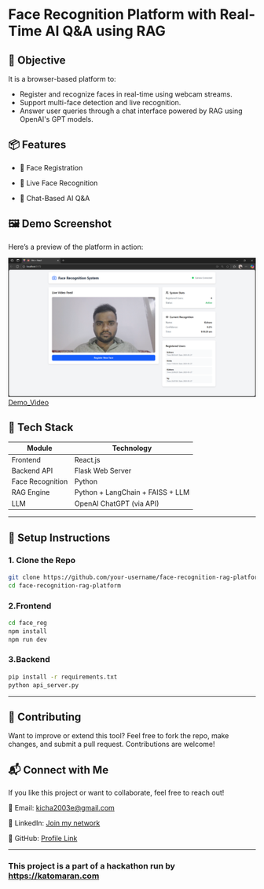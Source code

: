 # Face Recognition Platform with Real-Time AI Q&A using RAG

## 🚀 Objective

It is a browser-based platform to:
- Register and recognize faces in real-time using webcam streams.
- Support multi-face detection and live recognition.
- Answer user queries through a chat interface powered by RAG using OpenAI's GPT models.


## 📦 Features

- 👤 Face Registration

- 🎥 Live Face Recognition

- 💬 Chat-Based AI Q&A

## 🖼️ Demo Screenshot

Here’s a preview of the platform in action:

![Face Recognition Demo](output.png)
[Demo_Video](https://drive.google.com/file/d/1etripBFMzevANB7tyi_S2PexrozZ2duT/view?usp=sharing)
## 🧰 Tech Stack

| Module           | Technology                        |
|------------------|-----------------------------------|
| Frontend         | React.js                          |
| Backend API      | Flask Web Server                  |
| Face Recognition | Python                            | 
| RAG Engine       | Python + LangChain + FAISS + LLM  |
| LLM              | OpenAI ChatGPT (via API)          |

---

## 🔧 Setup Instructions

### 1. Clone the Repo
```bash
git clone https://github.com/your-username/face-recognition-rag-platform.git
cd face-recognition-rag-platform
```

### 2.Frontend
```bash
cd face_reg
npm install
npm run dev
```

### 3.Backend
```bash
pip install -r requirements.txt
python api_server.py
```
---
## 🤝 Contributing
Want to improve or extend this tool?
Feel free to fork the repo, make changes, and submit a pull request. Contributions are welcome!

## 📬 Connect with Me
If you like this project or want to collaborate, feel free to reach out!

📧 Email: kicha2003e@gmail.com

💼 LinkedIn: [Join my network](www.linkedin.com/in/kishore-thedeveloper)

🐙 GitHub: [Profile Link](https://github.com/Kishore003E)

---

### This project is a part of a hackathon run by https://katomaran.com 
